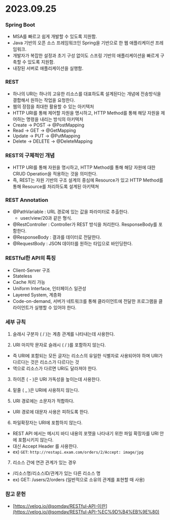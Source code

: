 # 2023.09.25

### Spring Boot

- MSA를 빠르고 쉽게 개발할 수 있도록 지원함.
- Java 기반의 오픈 소스 프레임워크인 Spring을 기반으로 한 웹 애플리케이션 프레임워크.
- 개발자가 복잡한 설정과 초기 구성 없이도 스프링 기반의 애플리케이션을 빠르게 구축할 수 있도록 지원함.
- 내장된 서버로 애플리케이션을 실행함.

### REST

- 하나의 URI는 하나의 고유한 리소스를 대표하도록 설계된다는 개념에 전송방식을 결합해서 원하는 작업을 요청한다.
- 웹의 장점을 최대한 활용할 수 있는 아키텍처
- HTTP URI를 통해 제어할 자원을 명시하고, HTTP Method를 통해 해당 자원을 제어하는 명령을 내리는 방식의 아키텍처
- Create → POST → @PostMapping
- Read → GET → @GetMapping
- Update → PUT → @PutMapping
- Delete → DELETE → @DeleteMapping

### REST의 구체적인 개념

- HTTP URI를 통해 자원을 명시하고, HTTP Method를 통해 해당 자원에 대한 CRUD Operation을 적용하는 것을 의미한다.
- 즉, REST는 자원 기반의 구조 설계의 중심에 Resource가 있고 HTTP Method를 통해 Resource를 처리하도록 설계된 아키텍쳐

### REST Annotation

- @PathVariable : URL 경로에 있는 값을 파라미터로 추출한다.
    - user/view/20과 같은 형식.
- @RestController : Controller가 REST 방식을 처리한다. ResponseBody를 포함한다.
- @ResponseBody : 결과를 데이터로 전달한다.
- @RequestBody : JSON 데이터를 원하는 타입으로 바인딩한다.

### RESTful한 API의 특징

- Client-Server 구조
- Stateless
- Cache 처리 가능
- Uniform Interface, 인터페이스 일관성
- Layered System, 계층화
- Code-on-demand, 서버가 네트워크를 통해 클라이언트에 전달한 프로그램을 클라이언트가 실행할 수 있어야 한다.

### **세부 규칙**

1. 슬래시 구분자 ( / )는 계층 관계를 나타내는데 사용한다.

2. URI 마지막 문자로 슬래시 ( / )를 포함하지 않는다.

- 즉 URI에 포함되는 모든 글자는 리소스의 유일한 식별자로 사용되어야 하며 URI가 다르다는 것은 리소스가 다르다는 것
- 역으로 리소스가 다르면 URI도 달라져야 한다.

3. 하이픈 ( - )은 URI 가독성을 높이는데 사용한다.

4. 밑줄 ( _ )은 URI에 사용하지 않는다.

5. URI 경로에는 소문자가 적합하다.

- URI 경로에 대문자 사용은 피하도록 한다.

6. 파일확장자는 URI에 포함하지 않는다.

- REST API 에서는 메시지 바디 내용의 포맷을 나타내기 위한 파일 확장자를 URI 안에 포함시키지 않는다.
- 대신 Accept Header 를 사용한다.
- ex) `GET`: `http://restapi.exam.com/orders/2/Accept: image/jpg`

7. 리소스 간에 연관 관계가 있는 경우

- /리소스명/리소스ID/관계가 있는 다른 리소스 명
- ex) GET: /users/2/orders (일반적으로 소유의 관계를 표현할 때 사용)

### 참고 문헌

- [https://velog.io/@somday/RESTful-API-이란](https://velog.io/@somday/RESTful-API-%EC%9D%B4%EB%9E%80)
